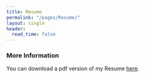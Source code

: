 ```yaml
---
title: Resume
permalink: "/pages/Resume/"
layout: single
header:
  read_time: false
---
```




### More Information

You can download a pdf version of my Resume [here](/files/Resume.pdf).
